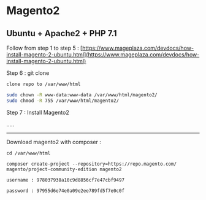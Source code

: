 # Magento2

## Ubuntu + Apache2 + PHP 7.1 

Follow from step 1 to step 5 : [https://www.mageplaza.com/devdocs/how-install-magento-2-ubuntu.html](https://www.mageplaza.com/devdocs/how-install-magento-2-ubuntu.html) 

Step 6 : git clone 

    clone repo to /var/www/html 

```bash
sudo chown -R www-data:www-data /var/www/html/magento2/
sudo chmod -R 755 /var/www/html/magento2/
```

Step 7 : Install Magento2

 .....
 
 
-------------------------------------------------------------------------------------------------------------------------

Download magento2 with composer :

    cd /var/www/html
    
    composer create-project --repository=https://repo.magento.com/ magento/project-community-edition magento2

    username : 978037938a10c9d8856cf7e47cbf9497
    
    password : 97955d6e74e0a09e2ee789fd5f7e0c0f 
